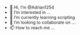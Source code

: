 - 👋 Hi, I’m @Adrian1254
- 👀 I’m interested in ...
- 🌱 I’m currently learning scripting
- 💞️ I’m looking to collaborate on ...
- 📫 How to reach me ...

<!---
Adrian1254/Adrian1254 is a ✨ special ✨ repository because its `README.md` (this file) appears on your GitHub profile.
You can click the Preview link to take a look at your changes.
--->

